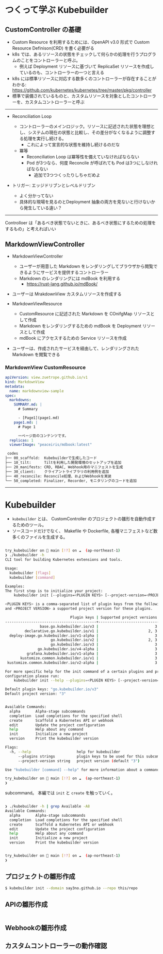 
# つくって学ぶ Kubebuilder

## CustomController の基礎

* Custom Resource を利用するためには、OpenAPI v3.0 形式で Custom Resource Definison(CRD) を書く必要がる
* k8s では、あるリソースの状態をチェックして何らかの処理を行うプログラムのことをコントローラーと呼ぶ。
  *  例えば Deployment リソースに基づいて ReplicaSet リソースを作成しているのも、コントローラーの一つと言える
* k8s には標準リソースに対応する数多くのコントローラーが存在することがわかる: https://github.com/kubernetes/kubernetes/tree/master/pkg/controller
* 標準で装備されているものと、カスタムリソースを対象としたコントローラーを、カスタムコントローラーと呼ぶ

---


* Reconciliation Loop
  * コントローラーのメインロジック。リソースに記述された状態を理想とし、システムの現在の状態と比較し、その差分がなくなるように調整する処理を実行し続ける。
    * これによって宣言的な状態を維持し続けるのだな
  * 冪等
    * Reconciliation Loop は冪等性を備えていなければならない
    * Pod が3つなら、何度 Reconcile が呼ばれても Pod は3つにしなければならない
      * 追加で3つつくったりしちゃだめよ

* トリガー: エッジドリブンとレベルドリブン
  * よく分かってない
  * 具体的な現場を見るのとDeployment 抽象の両方を見ないと行けないから発生している違い？

---

Controlloer は「あるべき状態でないときに、あるべき状態にするための処理をするもの」と考えればいい

## MarkdownViewController

* MarkdownViewController
  * ユーザーが用意した Markdown をレンダリングしてブラウザから閲覧できるようにサービスを提供するコントローラー
  * Markdown のレンダリングには mdBook を利用する
    * https://rust-lang.github.io/mdBook/

* ユーザーは MrakdownView カスタムリソースを作成する
* MarkdownViewResource
  * CustomResource に記述された Markdown を COnifgMap リソースとして作成
  * Markdown をレンダリングするための mdBook を Deployment リソースとして作成
  * mdBook にアクセスするための Service リソースを作成
* ユーザーは、作成されたサービスを経由して、レンダリングされた Markdown を閲覧できる

### MarkdownView CustomResource


```yml
apiVersion: view.zuetrope.github.io/v1
kind: MarkdownView
metadata:
  name: markdownview-sample
spec:
  markdowns:
    SUMMARY.md: |
      # Summary

      - [Page1](page1.md)
    page1.md: |
      # Page 1

      一ページ目のコンテンツです。
  replicas: 1
  viewerImage: "peaceiris/mdbook:latest"
```

```bash
 codes
├── 00_scaffold:  Kubebuilderで生成したコード
├── 10_tilt:      Tiltを利用した開発環境のセットアップを追加
├── 20_manifests: CRD, RBAC, Webhook用のマニフェストを生成
├── 30_client:    クライアントライブラリの利用例を追加
├── 40_reconcile: Reconcile処理、およびWebhookを実装
└── 50_completed: Finalizer, Recorder, モニタリングのコードを追加
```

---

# Kubebuilder

* `kubebuilder` とは、 CustomController のプロジェクトの雛形を自動作成するためのツール。
* ソースコードだけでなく、 Makefile や Dockerfile, 各種マニフェストなど数多くのファイルを生成する。

```bash

try_kubebuilder on  main [!?] on ☁️  (ap-northeast-1) 
❯ ./kubebuilder -h
CLI tool for building Kubernetes extensions and tools.

Usage:
  kubebuilder [flags]
  kubebuilder [command]

Examples:
The first step is to initialize your project:
    kubebuilder init [--plugins=<PLUGIN KEYS> [--project-version=<PROJECT VERSION>]]

<PLUGIN KEYS> is a comma-separated list of plugin keys from the following table
and <PROJECT VERSION> a supported project version for these plugins.

                              Plugin keys | Supported project versions
------------------------------------------+----------------------------
                base.go.kubebuilder.io/v3 |                          3
         declarative.go.kubebuilder.io/v1 |                       2, 3
  deploy-image.go.kubebuilder.io/v1-alpha |                          3
                     go.kubebuilder.io/v2 |                       2, 3
                     go.kubebuilder.io/v3 |                          3
               go.kubebuilder.io/v4-alpha |                          3
          grafana.kubebuilder.io/v1-alpha |                          3
       kustomize.common.kubebuilder.io/v1 |                          3
 kustomize.common.kubebuilder.io/v2-alpha |                          3

For more specific help for the init command of a certain plugins and project version
configuration please run:
    kubebuilder init --help --plugins=<PLUGIN KEYS> [--project-version=<PROJECT VERSION>]

Default plugin keys: "go.kubebuilder.io/v3"
Default project version: "3"


Available Commands:
  alpha       Alpha-stage subcommands
  completion  Load completions for the specified shell
  create      Scaffold a Kubernetes API or webhook
  edit        Update the project configuration
  help        Help about any command
  init        Initialize a new project
  version     Print the kubebuilder version

Flags:
  -h, --help                     help for kubebuilder
      --plugins strings          plugin keys to be used for this subcommand execution
      --project-version string   project version (default "3")

Use "kubebuilder [command] --help" for more information about a command.

try_kubebuilder on  main [!?] on ☁️  (ap-northeast-1) 
❯ 
```

subcommand。 本編では `init` と `create` を触っていく。

```bash

❯ ./kubebuilder -h | grep Available -A8
Available Commands:
  alpha       Alpha-stage subcommands
  completion  Load completions for the specified shell
  create      Scaffold a Kubernetes API or webhook
  edit        Update the project configuration
  help        Help about any command
  init        Initialize a new project
  version     Print the kubebuilder version


try_kubebuilder on  main [!?] on ☁️  (ap-northeast-1) 
❯ 

```

## プロジェクトの雛形作成

```bash
$ kubebuilder init --domain say3no.github.io --repo this/repo
```
## APIの雛形作成

```bash


```


## Webhookの雛形作成

## カスタムコントローラーの動作確認
